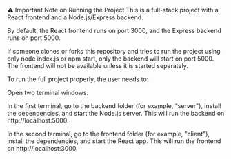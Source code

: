 ⚠️ Important Note on Running the Project
This is a full-stack project with a React frontend and a Node.js/Express backend.

By default, the React frontend runs on port 3000, and the Express backend runs on port 5000.

If someone clones or forks this repository and tries to run the project using only node index.js or npm start, only the backend will start on port 5000. The frontend will not be available unless it is started separately.

To run the full project properly, the user needs to:

Open two terminal windows.

In the first terminal, go to the backend folder (for example, "server"), install the dependencies, and start the Node.js server. This will run the backend on http://localhost:5000.

In the second terminal, go to the frontend folder (for example, "client"), install the dependencies, and start the React app. This will run the frontend on http://localhost:3000.
